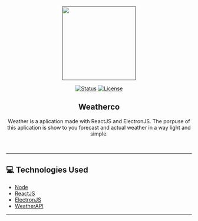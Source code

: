<!-- -------------------------------------- -->
<p align="center">
  <a href="" rel="noopener">
    <img width=200px height=200px src=""></a>

<div align="center">

[![Status](https://img.shields.io/badge/status-active-success.svg)]()
[![License](https://img.shields.io/badge/license-MIT-blue.svg)](/LICENSE)
</div>
</p>

<h2 align="center">Weatherco</h2>

<!-- -------------------------------------- -->

<p align="center"> 
Weather is a aplication made with ReactJS and ElectronJS. The porpuse of this aplication is show to you forecast and actual weather in a way light and simple.
</p>
<br>

---

## 💻 Technologies Used <a name="Technologies_Used" ></a>
- [Node](https://nodejs.org/en)
- [ReactJS](https://react.dev)
- [ElectronJS](https://www.electronjs.org)
- [WeatherAPI](https://www.weatherapi.com)

---
